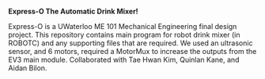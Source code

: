 **Express-O The Automatic Drink Mixer!**

Express-O is a UWaterloo ME 101 Mechanical Engineering final design project.
This repository contains main program for robot drink mixer (in ROBOTC) and any supporting files that are required.
We used an ultrasonic sensor, and 6 motors, required a MotorMux to increase the outputs from the EV3 main module.
Collaborated with Tae Hwan Kim, Quinlan Kane, and Aidan Bilon.
